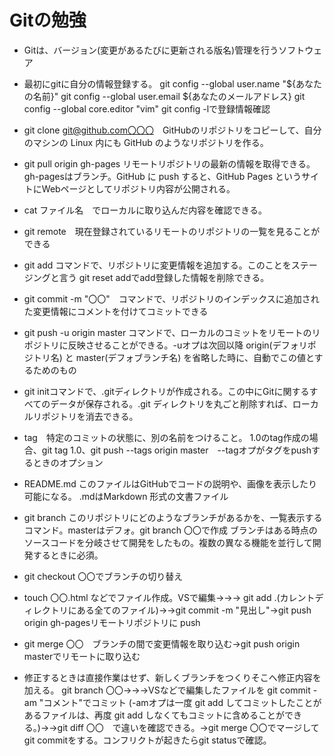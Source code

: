 # Gitの勉強
- Gitは、バージョン(変更があるたびに更新される版名)管理を行うソフトウェア
- 最初にgitに自分の情報登録する。
git config --global user.name "${あなたの名前}"
git config --global user.email ${あなたのメールアドレス}
git config --global core.editor "vim"
git config -lで登録情報確認

- git clone git@github.com〇〇〇　GitHubのリポジトリをコピーして、自分のマシンの Linux 内にも GitHub のようなリポジトリを作る。
- git pull origin gh-pages リモートリポジトリの最新の情報を取得できる。
gh-pagesはブランチ。GitHub に push すると、GitHub Pages というサイトにWebページとしてリポジトリ内容が公開される。
- cat ファイル名　でローカルに取り込んだ内容を確認できる。
- git remote　現在登録されているリモートのリポジトリの一覧を見ることができる
- git add コマンドで、リポジトリに変更情報を追加する。このことをステージングと言う
git reset addでadd登録した情報を削除できる。
- git commit -m "〇〇"　コマンドで、リポジトリのインデックスに追加された変更情報にコメントを付けてコミットできる
- git push -u origin master コマンドで、ローカルのコミットをリモートのリポジトリに反映させることができる。-uオプは次回以降 origin(デフォリポジトリ名) と master(デフォブランチ名) を省略した時に、自動でこの値とするためのもの
- git initコマンドで、.gitディレクトリが作成される。この中にGitに関するすべてのデータが保存される。.git ディレクトリを丸ごと削除すれば、ローカルリポジトリを消去できる。
- tag　特定のコミットの状態に、別の名前をつけること。
1.0のtag作成の場合、git tag 1.0、git push --tags origin master　--tagオプがタグをpushするときのオプション
- README.md このファイルはGitHubでコードの説明や、画像を表示したり可能になる。
.mdはMarkdown 形式の文書ファイル

- git branch このリポジトリにどのようなブランチがあるかを、一覧表示するコマンド。masterはデフォ。git branch 〇〇で作成
ブランチはある時点のソースコードを分岐させて開発をしたもの。複数の異なる機能を並行して開発するときに必須。
- git checkout 〇〇でブランチの切り替え
- touch 〇〇.html などでファイル作成。VSで編集→→→ git add .(カレントディレクトリにある全てのファイル)→→git commit -m "見出し"→git push origin gh-pagesリモートリポジトリに push
- git merge 〇〇　ブランチの間で変更情報を取り込む→git push origin masterでリモートに取り込む

- 修正するときは直接作業はせず、新しくブランチをつくりそこへ修正内容を加える。
git branch 〇〇→→→VSなどで編集したファイルを git commit -am "コメント"でコミット
(-amオプは一度 git add してコミットしたことがあるファイルは、再度 git add しなくてもコミットに含めることができる。)→→git diff 〇〇　で違いを確認できる。→git merge 〇〇でマージしてgit
commitをする。コンフリクトが起きたらgit statusで確認。

